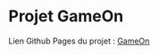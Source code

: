 # Projet GameOn

Lien Github Pages du projet : [GameOn](https://dylan-fruit.github.io/DylanFruit_4_17112021/)
